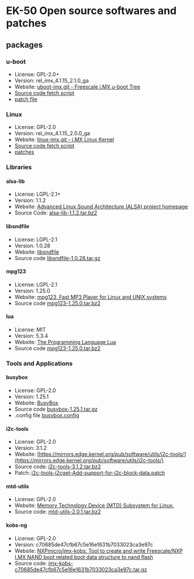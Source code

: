 # EK-50 Open source softwares and patches

## packages

### u-boot
- License: GPL-2.0+ 
- Version: rel_imx_4.1.15_2.1.0_ga
- Website: [uboot-imx.git - Freescale i.MX u-boot Tree](http://git.freescale.com/git/cgit.cgi/imx/uboot-imx.git)
- [Source code fetch script](https://github.com/korginc/EK-50_OSS/blob/master/u-boot/fetch_uboot-imx_sources.sh)
- [patch file](https://github.com/korginc/EK-50_OSS/blob/master/u-boot/ek-50-u-boot.patch)

### Linux
- License: GPL-2.0
- Version: rel_imx_4.1.15_2.0.0_ga
- Website: [linux-imx.git - i.MX Linux Kernel](http://git.freescale.com/git/cgit.cgi/imx/linux-imx.git)
- [Source code fetch script](https://github.com/korginc/EK-50_OSS/blob/master/linux/fetch_kernel_sources.sh)
- [patches](https://github.com/korginc/EK-50_OSS/tree/master/linux/patches)

### Libraries
#### alsa-lib
- License: LGPL-2.1+
- Version: 1.1.2
- Website: [Advanced Linux Sound Architecture (ALSA) project homepage](https://www.alsa-project.org/main/index.php/Main_Page)
- Source Code: [alsa-lib-1.1.2.tar.bz2](https://github.com/korginc/EK-50_OSS/blob/master/libs/alsa-lib-1.1.2.tar.bz2)

#### libsndfile
- License: LGPL-2.1
- Version: 1.0.28
- Website: [libsndfile](http://www.mega-nerd.com/libsndfile/)
- Source code [libsndfile-1.0.28.tar.gz](https://github.com/korginc/EK-50_OSS/blob/master/libs/libsndfile-1.0.28.tar.gz)

#### mpg123
- License: LGPL-2.1
- Version: 1.25.0
- Website: [mpg123, Fast MP3 Player for Linux and UNIX systems](https://www.mpg123.de/)
- Source code [mpg123-1.25.0.tar.bz2](https://github.com/korginc/EK-50_OSS/blob/master/libs/mpg123-1.25.0.tar.bz2)

#### lua
- License: MIT
- Version: 5.3.4
- Website: [The Programming Language Lua](https://www.lua.org/)
- Source code [mpg123-1.25.0.tar.bz2](https://github.com/korginc/EK-50_OSS/blob/master/libs/lua-5.3.4.tar.gz)

### Tools and Applications
#### busybox
- License: GPL-2.0
- Version: 1.25.1
- Website: [BusyBox](https://www.busybox.net/)
- Source code [busybox-1.25.1.tar.gz](https://github.com/korginc/EK-50_OSS/blob/master/tools/busybox-1.25.1.tar.gz)
- .config file [busybox.config](https://github.com/korginc/EK-50_OSS/blob/master/tools/busybox.config)

#### i2c-tools
- License: GPL-2.0
- Version: 3.1.2
- Website: [https://mirrors.edge.kernel.org/pub/software/utils/i2c-tools/](https://mirrors.edge.kernel.org/pub/software/utils/i2c-tools/)
- Source code: [i2c-tools-3.1.2.tar.bz2](https://github.com/korginc/EK-50_OSS/blob/master/tools/i2c-tools/i2c-tools-3.1.2.tar.bz2)
- Patch: [i2c-tools-i2cget-Add-support-for-i2c-block-data.patch](https://github.com/korginc/EK-50_OSS/blob/master/tools/i2c-tools/i2c-tools-i2cget-Add-support-for-i2c-block-data.patch)

#### mtd-utils
- License: GPL-2.0
- Website: [Memory Technology Device (MTD) Subsystem for Linux.](http://www.linux-mtd.infradead.org/)
- Source code: [mtd-utils-2.0.1.tar.bz2](https://github.com/korginc/EK-50_OSS/blob/master/tools/mtd-utils-2.0.1.tar.bz2)

#### kobs-ng
- License: GPL-2.0
- Version: c70685de47cfb67c5e16e1631b7033023ca3e97c
- Website: [NXPmicro/imx-kobs: Tool to create and write Freescale/NXP I.MX NAND boot related boot data structure to nand flash](https://github.com/NXPmicro/imx-kobs)
- Source code: [imx-kobs-c70685de47cfb67c5e16e1631b7033023ca3e97c.tar.gz](https://github.com/korginc/EK-50_OSS/blob/master/tools/imx-kobs-c70685de47cfb67c5e16e1631b7033023ca3e97c.tar.gz)